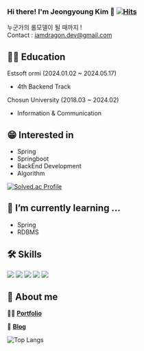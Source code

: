 ### Hi there! I'm Jeongyoung Kim 👋 [![Hits](https://hits.seeyoufarm.com/api/count/incr/badge.svg?url=https%3A%2F%2Fgithub.com%2Fdragon0622&count_bg=%237FB8FF&title_bg=%23555555&icon=&icon_color=%23E7E7E7&title=hits&edge_flat=false)](https://hits.seeyoufarm.com)
누군가의 롤모델이 될 때까지 ! </br>
Contact : iamdragon.dev@gmail.com

## 👨‍🎓 Education
Estsoft ormi (2024.01.02 ~ 2024.05.17)
  - 4th Backend Track
    
Chosun University (2018.03 ~ 2024.02)
  - Information & Communication
 
## 😁 Interested in
- Spring
- Springboot
- BackEnd Development
- Algorithm
  
[![Solved.ac Profile](http://mazassumnida.wtf/api/v2/generate_badge?boj=milk5137)](https://solved.ac/milk5137/)


## 🌱 I’m currently learning ...
- Spring
- RDBMS

## 🛠️ Skills
<div> 

  <img src="https://img.shields.io/badge/java-007396?style=flat-square&logo=java&logoColor=white"/>
  <img src="https://img.shields.io/badge/Spring-6DB33F?style=flat-square&logo=Spring&logoColor=white"/>
  <img src="https://img.shields.io/badge/SpringBoot-6DB33F?style=flat-square&logo=Springboot&logoColor=white"/>

  <img src="https://img.shields.io/badge/HTML5-E34F26?style=flat-square&logo=html5&logoColor=white"/>
  <img src="https://img.shields.io/badge/CSS3-1572B6?style=flat-square&logo=css3&logoColor=white"/>

</div>

## 🐉 About me
🙋‍♂️ [**Portfolio**](https://github.com/dragon0622/dragon0622)

💾 [**Blog**](elog.io/@iamdragon)


![Top Langs](https://github-readme-stats.vercel.app/api/top-langs/?username=dragon0622&theme=dark)


<!--[Jeongyoung's GitHub stats](https://github-readme-stats.vercel.app/api?username=dragon0622&show_icons=true&theme=dark)-->

